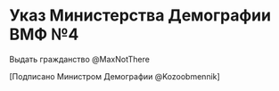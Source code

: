 # Указ Министерства Демографии ВМФ №4

Выдать гражданство @MaxNotThere

[Подписано Министром Демографии @Kozoobmennik]
